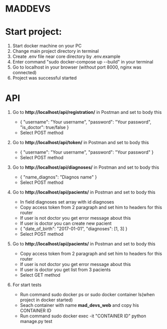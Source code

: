 # MADDEVS

# Start project:
  1) Start docker machine on your PC
  2) Change main project directory in terminal
  3) Create .env file near core directory by .env.example 
  4) Enter command "sudo docker-compose up --build" in your terminal
  5) Go to localhost in your browser (without port 8000, nginx was connected)
  6) Project was successful started

# API
  1) Go to **http://localhost/api/registration/** in Postman and set to body this
     - {
        "username": "Your username",
        "password": "Your password",
        "is_doctor": true/false
      }
     - Select POST method
     
  2) Go to **http://localhost/api/token/** in Postman and set to body this
     - {
        "username": "Your username",
        "password": "Your password"
      }
     - Select POST method
     
  3) Go to **http://localhost/api/diagnoses/** in Postman and set to body this
     - {
        "name_diagnos": "Diagnos name"
      }
     - Select POST method
     
  4) Go to **http://localhost/api/pacients/** in Postman and set to body this
     - In field diagnoses set array with id diagnoses
     - Copy access token from 2 paragraph and set him to headers for this router
     - If user is not doctor you get error message about this
     - If user is doctor you can create new pacient
     - {
        "date_of_birth": "2017-01-01",
        "diagnoses": [1, 3]
     }
     - Select POST method
     
  5) Go to **http://localhost/api/pacients/** in Postman and set to body this
     - Copy access token from 2 paragraph and set him to headers for this router
     - If user is not doctor you get error message about this
     - If user is doctor you get list from 3 pacients
     - Select GET method 

  6) For start tests 
     - Run command sudo docker ps or sudo docker container ls(when project in docker started)
     - Seach container with name **mad_devs_web** and copy his CONTAINER ID
     - Run command sudo docker exec -it "CONTAINER ID" python manage.py test
